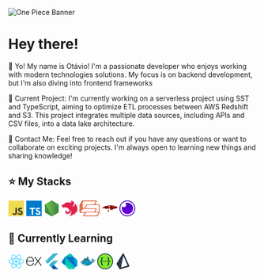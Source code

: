 ![One Piece Banner]([https://i.imgur.com/4BLtXho.png](https://imgur.com/gallery/one-piece-banner-qu33K8v))

# Hey there!

💜 Yo! My name is Otávio!
I'm a passionate developer who enjoys working with modern technologies solutions. My focus is on backend development, but I'm also diving into frontend frameworks 

🔭 Current Project: I'm currently working on a serverless project using SST and TypeScript, aiming to optimize ETL processes between AWS Redshift and S3. This project integrates multiple data sources, including APIs and CSV files, into a data lake architecture.

💬 Contact Me: Feel free to reach out if you have any questions or want to collaborate on exciting projects. I'm always open to learning new things and sharing knowledge!

## ⭐ My Stacks
<code><img height="32" src="src/icons/javascript/javascript-original.svg" alt="JavaScript"/></code>
<code><img height="32" src="src/icons/typescript/typescript-original.svg" alt="TypeScript"/></code>
<code><img height="32" src="src/icons/nodejs/nodejs-original.svg" alt="Node.js"/></code>
<code><img height="32" src="src/icons/nestjs/nestjs-original.svg" alt="NestJS"/></code>
<code><img height="32" src="src/icons/sst/sstpng.svg" alt="SST"/></code>
<code><img height="32" src="src/icons/mongoose/mongoose-original.svg" alt="Mongoose"/></code>
<code><img height="32" src="src/icons/insomnia/insomnia-original.svg" alt="Insomnia"/></code>

## 🌱 Currently Learning
<code><img height="32" src="src/icons/react/react-original.svg" alt="React"/></code>
<code><img height="32" src="src/icons/express/express-original.svg" alt="Express"/></code>
<code><img height="32" src="src/icons/flutter/flutter-original.svg" alt="Flutter"/></code>
<code><img height="32" src="src/icons/dart/dart-original.svg" alt="Dart"/></code>
<code><img height="32" src="src/icons/docker/docker-original.svg" alt="Docker"/></code>
<code><img height="32" src="src/icons/swagger/swagger-original.svg" alt="Swagger"/></code>
<code><img height="32" src="src/icons/prisma/prisma-original.svg" alt="Prisma"/></code>
